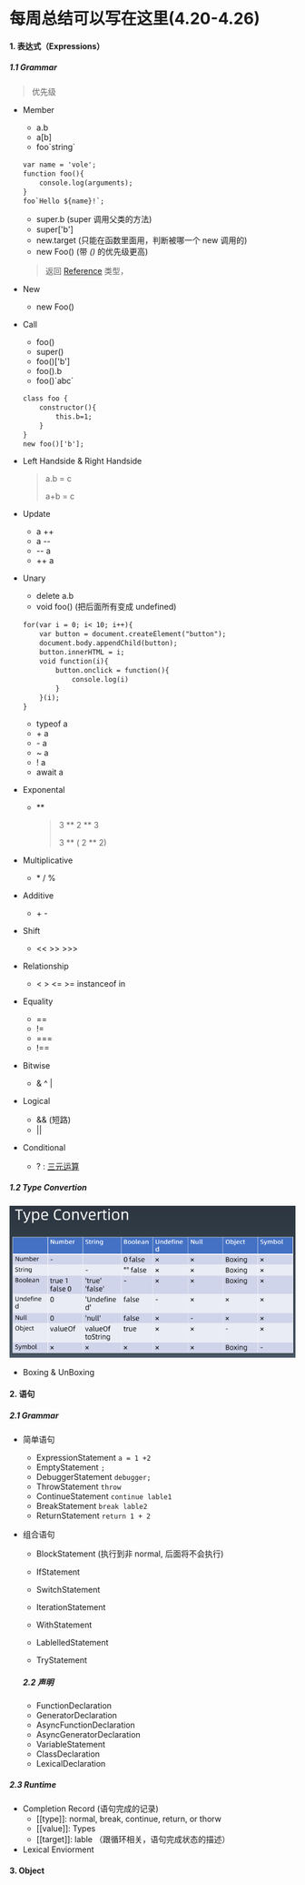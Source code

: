 # 每周总结可以写在这里(4.20-4.26)



#### 1. 表达式（Expressions）

##### 1.1 Grammar

> 优先级

- Member

  - a.b
  - a[b]
  - foo\`string\`

  ```
  var name = 'vole';
  function foo(){
      console.log(arguments);
  }
  foo`Hello ${name}!`;
  ```

  - super.b   (super 调用父类的方法)
  - super['b']
  - new.target (只能在函数里面用，判断被哪一个 new 调用的)
  - new Foo() (带 *()* 的优先级更高)

  > 返回 [Reference](https://www.zhihu.com/question/31911373) 类型，

- New

  - new Foo()

- Call 

  - foo()
  - super()
  - foo()['b']
  - foo().b
  - foo()\`abc`

  ```
  class foo {
      constructor(){
          this.b=1;
      }
  }
  new foo()['b'];
  ```

- Left Handside & Right Handside

  > a.b = c
  >
  > a+b = c

- Update

  - a ++
  - a --
  - -- a
  - ++ a

- Unary 

  - delete a.b
  - void foo()  (把后面所有变成 undefined)

  ```
  for(var i = 0; i< 10; i++){
      var button = document.createElement("button");
      document.body.appendChild(button);
      button.innerHTML = i;
      void function(i){
          button.onclick = function(){
              console.log(i)
          }
      }(i);
  }
  ```

  - typeof a 
  - \+ a
  - \-  a
  - ~ a
  - \! a 
  - await a  

- Exponental

  - **   

    > 3 ** 2 ** 3
    >
    > 3 ** ( 2 ** 2)

- Multiplicative
  - \* / % 
- Additive
  - \+  -
- Shift
  - <<    >>   >>>
- Relationship
  - <   >   <=   >=   instanceof   in  
- Equality
  - ==
  - !=
  - ===
  - !==
- Bitwise
  - &  ^  |
- Logical
  - &&  (短路)
  - ||
- Conditional
  - ?  :   [三元运算](https://developer.mozilla.org/zh-CN/docs/Web/JavaScript/Reference/Operators/Conditional_Operator>) 

##### 1.2 Type Convertion

![Type Convertion](https://github.com/volewu/Frontend-01-Template/blob/master/week03/static/Type%20Convertion.PNG)

- Boxing & UnBoxing

#### 2. 语句

##### 2.1 Grammar

- 简单语句

  - ExpressionStatement      `a = 1 +2 `
  - EmptyStatement              `;`
  - DebuggerStatement        `debugger;`
  - ThrowStatement               `throw`
  - ContinueStatement         `continue lable1`
  - BreakStatement               `break lable2`
  - ReturnStatement             `return 1 + 2`

- 组合语句

  - BlockStatement        (执行到非 normal, 后面将不会执行)
  - IfStatement
  - SwitchStatement
  - IterationStatement 

  - WithStatement
  - LablelledStatement
  - TryStatement

  ##### 2.2 声明

  * FunctionDeclaration
  * GeneratorDeclaration
  * AsyncFunctionDeclaration
  * AsyncGeneratorDeclaration
  * VariableStatement
  * ClassDeclaration
  * LexicalDeclaration

##### 2.3 Runtime

- Completion Record (语句完成的记录)
  - [[type]]: normal, break, continue, return, or thorw
  - [[value]]: Types
  - [[target]]: lable   （跟循环相关，语句完成状态的描述）
- Lexical Enviorment



#### 3. Object





